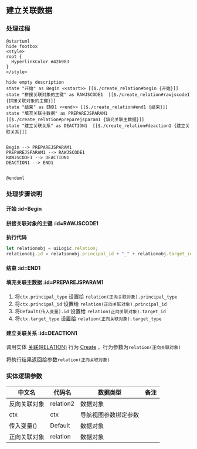 ## 建立关联数据 <!-- {docsify-ignore-all} -->

   

### 处理过程

```plantuml
@startuml
hide footbox
<style>
root {
  HyperlinkColor #42b983
}
</style>

hide empty description
state "开始" as Begin <<start>> [[$./create_relation#begin {开始}]]
state "拼接关联对象的主键" as RAWJSCODE1  [[$./create_relation#rawjscode1 {拼接关联对象的主键}]]
state "结束" as END1 <<end>> [[$./create_relation#end1 {结束}]]
state "填充关联主数据" as PREPAREJSPARAM1  [[$./create_relation#preparejsparam1 {填充关联主数据}]]
state "建立关联关系" as DEACTION1  [[$./create_relation#deaction1 {建立关联关系}]]


Begin --> PREPAREJSPARAM1
PREPAREJSPARAM1 --> RAWJSCODE1
RAWJSCODE1 --> DEACTION1
DEACTION1 --> END1


@enduml
```


### 处理步骤说明

#### 开始 :id=Begin




#### 拼接关联对象的主键 :id=RAWJSCODE1



<p class="panel-title"><b>执行代码</b></p>

```javascript
let relationobj = uiLogic.relation;
relationobj.id = relationobj.principal_id + "_" + relationobj.target_id;
```

#### 结束 :id=END1




#### 填充关联主数据 :id=PREPAREJSPARAM1



1. 将`ctx.principal_type` 设置给  `relation(正向关联对象).principal_type`
2. 将`ctx.principal_id` 设置给  `relation(正向关联对象).principal_id`
3. 将`Default(传入变量).id` 设置给  `relation(正向关联对象).target_id`
4. 将`ctx.target_type` 设置给  `relation(正向关联对象).target_type`

#### 建立关联关系 :id=DEACTION1



调用实体 [关联(RELATION)](module/Base/Relation.md) 行为 [Create](module/Base/Relation#行为) ，行为参数为`relation(正向关联对象)`

将执行结果返回给参数`relation(正向关联对象)`



### 实体逻辑参数

|    中文名   |    代码名    |  数据类型      |备注 |
| --------| --------| --------  | --------   |
|反向关联对象|relation2|数据对象||
|ctx|ctx|导航视图参数绑定参数||
|传入变量(<i class="fa fa-check"/></i>)|Default|数据对象||
|正向关联对象|relation|数据对象||
